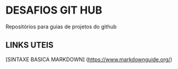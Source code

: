 # DESAFIOS GIT HUB
Repositórios para guias de projetos do github

## LINKS UTEIS
[SINTAXE BASICA MARKDOWN] (https://www.markdownguide.org/)

